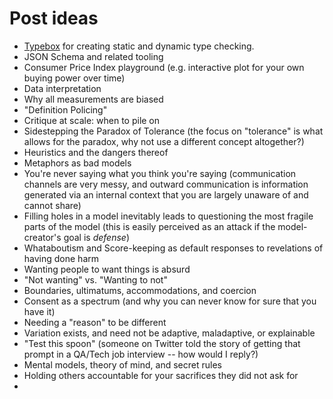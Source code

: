 # Post ideas

- [Typebox](https://www.npmjs.com/package/@sinclair/typebox) for creating static and dynamic type checking.
- JSON Schema and related tooling
- Consumer Price Index playground (e.g. interactive plot for your own buying power over time)
- Data interpretation
- Why all measurements are biased
- "Definition Policing"
- Critique at scale: when to pile on
- Sidestepping the Paradox of Tolerance (the focus on "tolerance" is what allows for the paradox, why not use a different concept altogether?)
- Heuristics and the dangers thereof
- Metaphors as bad models
- You're never saying what you think you're saying (communication channels are very messy, and outward communication is information generated via an internal context that you are largely unaware of and cannot share)
- Filling holes in a model inevitably leads to questioning the most fragile parts of the model (this is easily perceived as an attack if the model-creator's goal is _defense_)
- Whataboutism and Score-keeping as default responses to revelations of having done harm
- Wanting people to want things is absurd
- "Not wanting" vs. "Wanting to not"
- Boundaries, ultimatums, accommodations, and coercion
- Consent as a spectrum (and why you can never know for sure that you have it)
- Needing a "reason" to be different
- Variation exists, and need not be adaptive, maladaptive, or explainable
- "Test this spoon" (someone on Twitter told the story of getting that prompt in a QA/Tech job interview -- how would I reply?)
- Mental models, theory of mind, and secret rules
- Holding others accountable for your sacrifices they did not ask for
-
